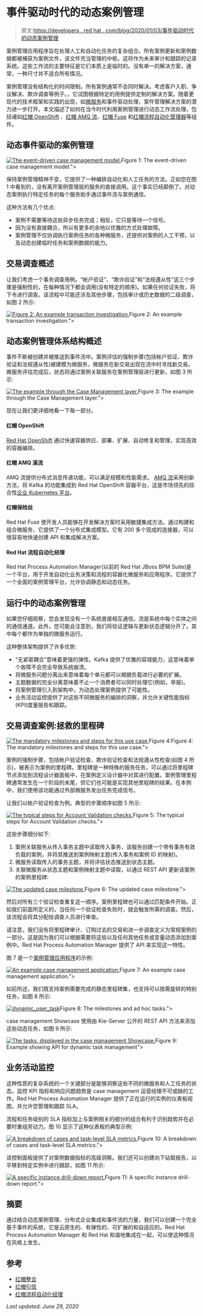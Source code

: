 # 事件驱动时代的动态案例管理

> 原文:[https://developers . red hat . com/blog/2020/01/03/事件驱动时代的动态案例管理](https://developers.redhat.com/blog/2020/01/03/dynamic-case-management-in-the-event-driven-era)

案例管理应用程序旨在处理人工和自动化任务的复杂组合。所有案例更新和案例数据都被捕获为案例文件，该文件充当管理的中枢。这将作为未来审计和跟踪的记录系统。这些工作流的主要特征是它们本质上是临时的。没有单一的解决方案，通常，一种尺寸并不适合所有情况。

案例管理没有结构化的时间限制。所有案例通常不会同时解决。考虑客户入职、争议解决、欺诈调查等例子。，它试图根据特定的用例提供定制的解决方案。随着更现代的技术框架和实践的出现，如[微服务](https://developers.redhat.com/topics/microservices/)和事件驱动处理，案件管理解决方案的潜力进一步打开。本文描述了如何在当今时代利用案例管理进行动态工作流处理，包括诸如[红帽 OpenShift](https://developers.redhat.com/openshift/) 、[红帽 AMQ 流](https://developers.redhat.com/products/amq/overview)、[红帽 Fuse](https://developers.redhat.com/products/fuse/overview) 和[红帽流程自动化管理器](https://developers.redhat.com/products/rhpam/overview)等组件。

## 动态事件驱动的案例管理

[![The event-driven case management model.](../Images/709d93af2888977d10e930dad9899769.png "dynamic_case cropped")](/sites/default/files/blog/2019/12/dynamic_case-cropped.png)Figure 1: The event-driven case management model.">

保持案例管理精神不变，它提供了一种编排自动化和人工任务的方法。正如您在图 1 中看到的，没有离开案例管理层的服务的直接调用。这个事实已经颠倒了。对动态案例执行特定任务的每个服务助手通过事件流与案例通信。

这种方法有几个优点:

*   案例不需要等待这些异步任务完成；相反，它只是等待一个信号。
*   因为没有直接耦合，所以有更多的余地以优雅的方式处理故障。
*   案例管理不仅协调执行案例任务的各种微服务，还提供对案例的人工干预，以及动态创建临时任务和案例数据的能力。

## 交易调查概述

让我们考虑一个事务调查用例。“帐户验证”、“欺诈验证”和“法规遵从性”这三个步骤是强制性的，在每种情况下都会调用(没有特定的顺序)。如果任何验证失败，将下令进行调查。该流程中可能还涉及其他步骤，包括审计或历史数据的二级调查，如图 2 所示:

[![Figure 2: An example transaction investigation.](../Images/bc471d34b21c10cf973b61ca3e22d98e.png "new_updated_image")](/sites/default/files/blog/2019/12/new_updated_image.png)Figure 2: An example transaction investigation.">

## 动态案例管理体系结构概述

事件不断被创建并被推送到事件流中。案例评估的强制步骤(包括帐户验证、欺诈验证和法规遵从性)被建模为微服务，微服务在新交易出现在流中时寻找新交易。微服务评估完成后，状态将通过案例关联服务在案例管理层进行更新，如图 3 所示:

[![The example through the Case Management layer.](../Images/10159fa62e0bd7b237773f4f74fb6480.png "case_arch")](/sites/default/files/blog/2019/11/case_arch-1.png)Figure 3: The example through the Case Management layer.">

现在让我们更详细地看一下每一部分。

#### 红帽 OpenShift

[Red Hat OpenShift](https://developers.redhat.com/products/openshift/overview) 通过快速容器供应、部署、扩展、自动修复和管理，实现高效的容器编排。

#### 红帽 AMQ 溪流

AMQ 流提供分布式消息传递功能，可以满足规模和性能需求。 [AMQ 流](https://access.redhat.com/products/red-hat-amq-streams)采用创新方法，将 Kafka 的功能集成到 Red Hat OpenShift 容器平台，这是市场领先的综合性[企业 Kubernetes 平台](https://www.redhat.com/en/technologies/cloud-computing/openshift)。

#### 红帽保险丝

Red Hat Fuse 使开发人员能够在开发解决方案时采用敏捷集成方法。通过构建和组合微服务，它提供了一个分布式集成模型。它有 200 多个现成的连接器，可以很容易地快速创建 API 和集成解决方案。

#### Red Hat 流程自动化经理

Red Hat Process Automation Manager(以前的 Red Hat JBoss BPM Suite)是一个平台，用于开发自动化业务决策和流程的容器化微服务和应用程序。它提供了一个全面的案例管理平台，允许协调静态和动态任务。

## **运行中的动态案例管理**

如果您仔细观察，您会发现没有一个系统直接相互通信。流是系统中每个实体之间的通信通道。此外，您可能会注意到，我们将验证逻辑与更新状态逻辑分开了。其中每个都作为单独的微服务运行。

这种整体架构提供了许多优势:

*   “无紧密耦合”意味着更强的弹性。Kafka 提供了优雅的容错能力，这意味着单个故障不会完全导致系统崩溃。
*   将微服务问题分离出来意味着每个单元都可以根据负载进行必要的扩展。
*   主题数据的完全分离意味着不止一个消费者可以同时处理它(例如，举报)。
*   将案例管理引入到架构中，为动态处理案例提供了可能性。
*   业务活动监控提供了对这些不同微服务的编排的洞察，并允许关键性能指标(KPI)度量报告和跟踪。

## 交易调查案例:拯救的里程碑

[![The mandatory milestones and steps for this use case.](../Images/9316bccdd1df2dc116dbe93aa146a94d.png "TransactionInvestigativeAnalysis.bpmn_ resized")](/sites/default/files/blog/2019/12/TransactionInvestigativeAnalysis.bpmn_-resized-1.jpg)Figure 4:Figure 4: The mandatory milestones and steps for this use case.">

案例的强制步骤，包括帐户验证检查、欺诈验证检查和法规遵从性检查(如图 4 所示)，被表示为案例的里程碑。里程碑是一种特殊的服务任务，可以通过将里程碑节点添加到流程设计器面板中，在案例定义设计器中对其进行配置。案例管理里程碑通常发生在一个阶段的末尾，但它们也可能是实现其他里程碑的结果。在本例中，我们使用该功能通过外部微服务发出任务完成信号。

让我们以帐户验证检查为例。典型的步骤顺序如图 5 所示:

[![The typical steps for Account Validation checks.](../Images/7fc96637313d452683c1787fc157bac6.png "sequence_diagram")](/sites/default/files/blog/2019/12/sequence_diagram.png)Figure 5: The typical steps for Account Validation checks.">

这些步骤细分如下:

1.  案例关联服务从传入事务主题中读取传入事务，该服务创建一个带有事务有效负载的案例，并将其推送到案例映射主题(传入事务和案例 ID 的映射)。
2.  微服务读取传入的事务主题，并将评估状态推送到状态主题。
3.  关联微服务从状态主题和案例映射主题中读取，以通过 REST API 更新该案例的案例里程碑:

[![The updated case milestone.](../Images/e9e7f44d6c07af2734254d6335857d2f.png "milestone_api")](/sites/default/files/blog/2019/11/milestone_api.png)Figure 6: The updated case milestone.">

然后对所有三个验证检查重复这一顺序。案例里程碑也可以通过匹配条件开始。正如我们前面所定义的，当任何一个验证检查失败时，就会触发所需的调查。然后，该流程会将其分配给调查人员进行审查。

请注意，我们没有将里程碑审计、订购过去的交易和进一步调查定义为常规案例的一部分。这是因为我们可以根据需要将这些以及任何其他任务或变量动态添加到案例中。Red Hat Process Automation Manager 提供了 API 来实现这一特性。

图 7 是一个[案例管理应用程序](https://access.redhat.com/documentation/en-us/red_hat_process_automation_manager/7.5/html/using_the_showcase_application_for_case_management/index)的示例:

[![An example case management application.](../Images/2771f0dffa2c1183df177a7cd42a8bb4.png "sample_case_mgt")](/sites/default/files/blog/2019/11/sample_case_mgt.png)Figure 7: An example case management application.">

如前所述，我们既支持案例需要完成的静态里程碑集，也支持可以按需旋转的特别任务，如图 8 所示:

[![](../Images/4a8606372429a2668e900140f939b6df.png "dynamic_user_task")](/sites/default/files/blog/2019/11/dynamic_user_task.png)Figure 8: The milestones and ad hoc tasks.">

case management Showcase 使用由 Kie-Server 公开的 REST API 方法来添加这些动态任务，如图 9 所示:

[![The tasks, displayed in the case management Showcase.](../Images/4629bd3cbdee7e8295aa6103b24b9f4e.png "api_dynamic")](/sites/default/files/blog/2019/11/api_dynamic.png)Figure 9: Example showing API for dynamic task management">

## 业务活动监控

这种性质的复杂系统的一个关键部分是能够洞察这些不同的微服务和人工任务的状态。监控 KPI 指标和响应问题趋势是 case management 运营经理不可或缺的工作。Red Hat Process Automation Manager 提供了正在运行的实例的仪表板视图，并允许您管理和跟踪 SLA。

流程和任务级别的 SLA 指标加上与案例相关的细分的组合有利于识别趋势并在必要时重组劳动力。图 10 显示了这种仪表板的典型示例:

[![A breakdown of cases and task-level SLA metrics.](../Images/af69dbd8b07a271ca742a38955747b9f.png "bam")](/sites/default/files/blog/2019/11/bam.png)Figure 10: A breakdown of cases and task-level SLA metrics.">

该控制面板提供了对案例数据指标的高级洞察。我们还可以创建向下钻取报告，以平移到特定实例中进行跟踪，如图 11 所示:

[![A specific instance drill-down report.](../Images/17470b7e5e2d82f6157f81c1690e9f64.png "bam_drill")](/sites/default/files/blog/2019/11/bam_drill.png)Figure 11: A specific instance drill-down report.">

## 摘要

通过结合动态案例管理、分布式企业集成和事件流的力量，我们可以创建一个完全基于事件的系统，它是云原生的、有弹性的、可扩展的和自适应的。Red Hat Process Automation Manager 和 Red Hat 和谐地集成在一起，可以使这种情况在风格上发生。

## 参考

*   [红帽整合](https://www.redhat.com/en/products/integration?extIdCarryOver=true&sc_cid=701f20000012i69AAA)
*   [红帽引信](https://developers.redhat.com/products/fuse/overview)
*   [红帽流程自动化经理](https://access.redhat.com/documentation/en-us/red_hat_process_automation_manager/7.5/)

*Last updated: June 29, 2020*